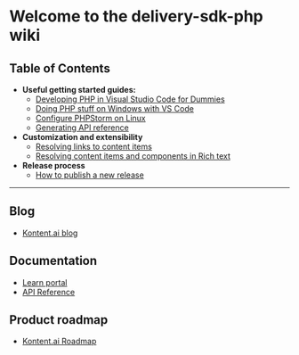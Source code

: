 # Welcome to the delivery-sdk-php wiki

## Table of Contents

- **Useful getting started guides:**
  - [Developing PHP in Visual Studio Code for Dummies](Developing-PHP-in-Visual-Studio-Code-for-Dummies.md)
  - [Doing PHP stuff on Windows with VS Code](Doing-PHP-stuff-on-Windows-with-VS-Code.md)
  - [Configure PHPStorm on Linux](Configuring-PHP-Storm-on-Linux.md)
  - [Generating API reference](Generate-documentation-manually.md)
- **Customization and extensibility**
  - [Resolving links to content items](Resolving-links-to-content-items.md)
  - [Resolving content items and components in Rich text](Resolving-content-items-and-components-in-Rich-text.md)
- **Release process**
  - [How to publish a new release](How-to-publish-new-release.md)

---

## Blog

- [Kontent.ai blog](https://kontent.ai/blog)

## Documentation

- [Learn portal](https://kontent.ai/learn)
- [API Reference](https://kontent.ai/learn/reference/kontent-apis-overview/)

## Product roadmap

- [Kontent.ai Roadmap](https://feedback.kontent.ai/tabs/13-under-consideration)
